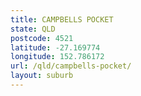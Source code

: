 ```yaml
---
title: CAMPBELLS POCKET
state: QLD
postcode: 4521
latitude: -27.169774
longitude: 152.786172
url: /qld/campbells-pocket/
layout: suburb
---
```


